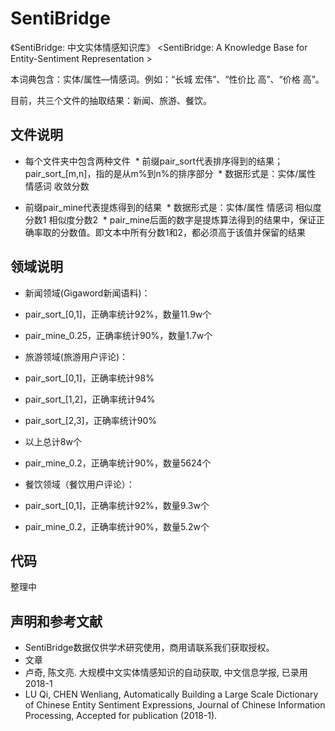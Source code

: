 # SentiBridge

《SentiBridge: 中文实体情感知识库》
<SentiBridge: A Knowledge Base for Entity-Sentiment Representation >

本词典包含：实体/属性—情感词。例如：“长城  宏伟”、“性价比  高”、“价格  高”。

目前，共三个文件的抽取结果：新闻、旅游、餐饮。

## 文件说明

* 每个文件夹中包含两种文件
  * 前缀pair_sort代表排序得到的结果；pair_sort_[m,n]，指的是从m%到n%的排序部分
  * 数据形式是：实体/属性  情感词  收敛分数

* 前缀pair_mine代表提炼得到的结果
  * 数据形式是：实体/属性  情感词  相似度分数1  相似度分数2
  * pair_mine后面的数字是提炼算法得到的结果中，保证正确率取的分数值。即文本中所有分数1和2，都必须高于该值并保留的结果

## 领域说明

* 新闻领域(Gigaword新闻语料)：
 * pair_sort_[0,1]，正确率统计92%，数量11.9w个
 * pair_mine_0.25，正确率统计90%，数量1.7w个

* 旅游领域(旅游用户评论)：
 * pair_sort_[0,1]，正确率统计98%
 * pair_sort_[1,2]，正确率统计94%
 * pair_sort_[2,3]，正确率统计90%
 * 以上总计8w个
 * pair_mine_0.2，正确率统计90%，数量5624个

* 餐饮领域（餐饮用户评论）：
 * pair_sort_[0,1]，正确率统计92%，数量9.3w个
 * pair_mine_0.2，正确率统计90%，数量5.2w个


## 代码
整理中


## 声明和参考文献
* SentiBridge数据仅供学术研究使用，商用请联系我们获取授权。
* 文章
 * 卢奇, 陈文亮. 大规模中文实体情感知识的自动获取, 中文信息学报, 已录用2018-1
 * LU Qi, CHEN Wenliang, Automatically Building a Large Scale Dictionary of Chinese Entity Sentiment Expressions, Journal of Chinese Information Processing, Accepted for publication (2018-1).

